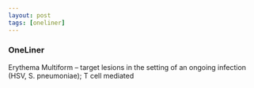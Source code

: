 ```yaml
---
layout: post
tags: [oneliner]
---
```



### OneLiner

Erythema Multiform – target lesions in the setting of an ongoing infection (HSV, S. pneumoniae); T cell mediated
